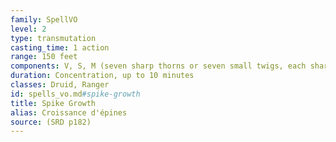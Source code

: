```yaml
---
family: SpellVO
level: 2
type: transmutation
casting_time: 1 action
range: 150 feet
components: V, S, M (seven sharp thorns or seven small twigs, each sharpened to a point)
duration: Concentration, up to 10 minutes
classes: Druid, Ranger
id: spells_vo.md#spike-growth
title: Spike Growth
alias: Croissance d'épines
source: (SRD p182)
---
```


